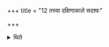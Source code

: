 +++
title = "12 तस्या दक्षिणाकाले सदश्वः"

+++

<details><summary>थिते</summary>

तस्या दक्षिणाकाले सदश्वः श्वेतो दक्षिणा १२
</details>
